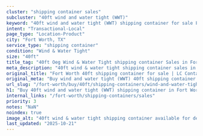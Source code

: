 ```yaml
---
cluster: "shipping container sales"
subcluster: "40ft wind and water tight (WWT)"
keyword: "40ft wind and water tight (WWT) shipping container for sale Fort Worth, TX"
intent: "Transactional-Local"
page_type: "Location-Product"
city: "Fort Worth, TX"
service_type: "shipping container"
condition: "Wind & Water Tight"
size: "40ft"
title_tag: "40ft Oeg Wind & Water Tight shipping container Sales in Fort Worth ☎ (214) 524-4168 | LC Container"
meta_description: "40ft wind & water tight shipping container sales in Fort Worth. Fast delivery, competitive pricing. Serving shipping containers area. Quote ID: INH. Call (214) 524-4168 for your free quote today."
original_title: "Fort Worth 40ft shipping container for sale | LC Container"
original_meta: "Buy wind and water tight (WWT) 40ft shipping container sale with local delivery in Fort Worth, TX. LC Container — local Since 2003. Request a fast quote today."
url_slug: "/fort-worth/buy/40ft/shipping-containers/wind-and-water-tight-wwt"
h1: "Buy 40ft wind and water tight (WWT) shipping container in Fort Worth"
internal_links: "/fort-worth/shipping-containers/sales"
priority: 3
notes: "NaN"
noindex: true
image_alt: "40ft wind & water tight shipping container available for delivery in Fort Worth"
last_updated: "2025-10-21"
---
```


<!-- TODO: Add unique city/inventory copy, images, and internal links here. -->
